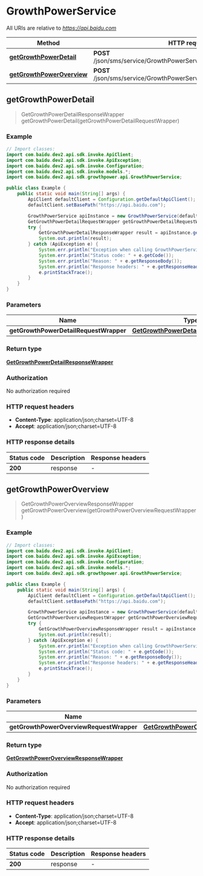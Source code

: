 # GrowthPowerService

All URIs are relative to *https://api.baidu.com*

Method | HTTP request | Description
------------- | ------------- | -------------
[**getGrowthPowerDetail**](GrowthPowerService.md#getGrowthPowerDetail) | **POST** /json/sms/service/GrowthPowerService/getGrowthPowerDetail | 
[**getGrowthPowerOverview**](GrowthPowerService.md#getGrowthPowerOverview) | **POST** /json/sms/service/GrowthPowerService/getGrowthPowerOverview | 



## getGrowthPowerDetail

> GetGrowthPowerDetailResponseWrapper getGrowthPowerDetail(getGrowthPowerDetailRequestWrapper)



### Example

```java
// Import classes:
import com.baidu.dev2.api.sdk.invoke.ApiClient;
import com.baidu.dev2.api.sdk.invoke.ApiException;
import com.baidu.dev2.api.sdk.invoke.Configuration;
import com.baidu.dev2.api.sdk.invoke.models.*;
import com.baidu.dev2.api.sdk.growthpower.api.GrowthPowerService;

public class Example {
    public static void main(String[] args) {
        ApiClient defaultClient = Configuration.getDefaultApiClient();
        defaultClient.setBasePath("https://api.baidu.com");

        GrowthPowerService apiInstance = new GrowthPowerService(defaultClient);
        GetGrowthPowerDetailRequestWrapper getGrowthPowerDetailRequestWrapper = new GetGrowthPowerDetailRequestWrapper(); // GetGrowthPowerDetailRequestWrapper | 
        try {
            GetGrowthPowerDetailResponseWrapper result = apiInstance.getGrowthPowerDetail(getGrowthPowerDetailRequestWrapper);
            System.out.println(result);
        } catch (ApiException e) {
            System.err.println("Exception when calling GrowthPowerService#getGrowthPowerDetail");
            System.err.println("Status code: " + e.getCode());
            System.err.println("Reason: " + e.getResponseBody());
            System.err.println("Response headers: " + e.getResponseHeaders());
            e.printStackTrace();
        }
    }
}
```

### Parameters


Name | Type | Description  | Notes
------------- | ------------- | ------------- | -------------
 **getGrowthPowerDetailRequestWrapper** | [**GetGrowthPowerDetailRequestWrapper**](GetGrowthPowerDetailRequestWrapper.md)|  |

### Return type

[**GetGrowthPowerDetailResponseWrapper**](GetGrowthPowerDetailResponseWrapper.md)

### Authorization

No authorization required

### HTTP request headers

- **Content-Type**: application/json;charset=UTF-8
- **Accept**: application/json;charset=UTF-8


### HTTP response details
| Status code | Description | Response headers |
|-------------|-------------|------------------|
| **200** | response |  -  |


## getGrowthPowerOverview

> GetGrowthPowerOverviewResponseWrapper getGrowthPowerOverview(getGrowthPowerOverviewRequestWrapper)



### Example

```java
// Import classes:
import com.baidu.dev2.api.sdk.invoke.ApiClient;
import com.baidu.dev2.api.sdk.invoke.ApiException;
import com.baidu.dev2.api.sdk.invoke.Configuration;
import com.baidu.dev2.api.sdk.invoke.models.*;
import com.baidu.dev2.api.sdk.growthpower.api.GrowthPowerService;

public class Example {
    public static void main(String[] args) {
        ApiClient defaultClient = Configuration.getDefaultApiClient();
        defaultClient.setBasePath("https://api.baidu.com");

        GrowthPowerService apiInstance = new GrowthPowerService(defaultClient);
        GetGrowthPowerOverviewRequestWrapper getGrowthPowerOverviewRequestWrapper = new GetGrowthPowerOverviewRequestWrapper(); // GetGrowthPowerOverviewRequestWrapper | 
        try {
            GetGrowthPowerOverviewResponseWrapper result = apiInstance.getGrowthPowerOverview(getGrowthPowerOverviewRequestWrapper);
            System.out.println(result);
        } catch (ApiException e) {
            System.err.println("Exception when calling GrowthPowerService#getGrowthPowerOverview");
            System.err.println("Status code: " + e.getCode());
            System.err.println("Reason: " + e.getResponseBody());
            System.err.println("Response headers: " + e.getResponseHeaders());
            e.printStackTrace();
        }
    }
}
```

### Parameters


Name | Type | Description  | Notes
------------- | ------------- | ------------- | -------------
 **getGrowthPowerOverviewRequestWrapper** | [**GetGrowthPowerOverviewRequestWrapper**](GetGrowthPowerOverviewRequestWrapper.md)|  |

### Return type

[**GetGrowthPowerOverviewResponseWrapper**](GetGrowthPowerOverviewResponseWrapper.md)

### Authorization

No authorization required

### HTTP request headers

- **Content-Type**: application/json;charset=UTF-8
- **Accept**: application/json;charset=UTF-8


### HTTP response details
| Status code | Description | Response headers |
|-------------|-------------|------------------|
| **200** | response |  -  |

